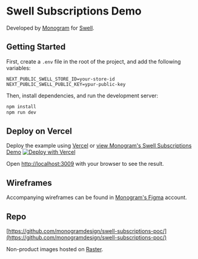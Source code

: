 # Swell Subscriptions Demo

Developed by [Monogram](https://monogram.io/) for [Swell](https://www.swell.is/).

## Getting Started

First, create a `.env` file in the root of the project, and add the following variables:

```
NEXT_PUBLIC_SWELL_STORE_ID=your-store-id
NEXT_PUBLIC_SWELL_PUBLIC_KEY=ypur-public-key
```

Then, install dependencies, and run the development server:

```bash
npm install
npm run dev
```

## Deploy on Vercel

Deploy the example using [Vercel](https://vercel.com) or [view Monogram's Swell Subscriptions Demo](https://swell-subscriptions-poc.monogram.dev/)
[![Deploy with Vercel](https://vercel.com/button)](https://vercel.com/new/git/external?repository-url=https://github.com/monogramdesign/swell-subscriptions-poc&project-name=swell-subscriptions-demo&repository-name=swell-subscriptions-demo&env=NEXT_PUBLIC_SWELL_STORE_ID,NEXT_PUBLIC_SWELL_PUBLIC_KEY&envDescription=API%20Keys%20from%20Swell%20needed%20to%20run%20this%20application.)

Open [http://localhost:3009](http://localhost:3009) with your browser to see the result.

## Wireframes

Accompanying wireframes can be found in [Monogram's Figma](https://www.figma.com/file/1bTWr1IVZLyInuVxM5R82z/Swell-POC?node-id=0%3A1) account.

## Repo

[https://github.com/monogramdesign/swell-subscriptions-poc/](https://github.com/monogramdesign/swell-subscriptions-poc/)

Non-product images hosted on [Raster](https://raster.app/).
